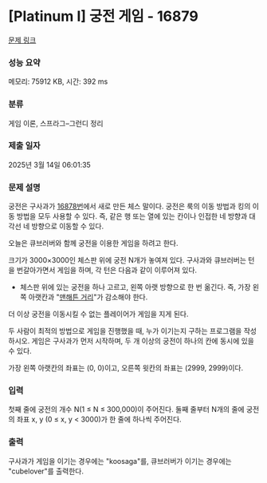 # [Platinum I] 궁전 게임 - 16879 

[문제 링크](https://www.acmicpc.net/problem/16879) 

### 성능 요약

메모리: 75912 KB, 시간: 392 ms

### 분류

게임 이론, 스프라그–그런디 정리

### 제출 일자

2025년 3월 14일 06:01:35

### 문제 설명

<p>궁전은 구사과가 <a href="/problem/16878">16878번</a>에서 새로 만든 체스 말이다. 궁전은 룩의 이동 방법과 킹의 이동 방법을 모두 사용할 수 있다. 즉, 같은 행 또는 열에 있는 칸이나 인접한 네 방향과 대각선 네 방향으로 이동할 수 있다.</p>

<p>오늘은 큐브러버와 함께 궁전을 이용한 게임을 하려고 한다.</p>

<p>크기가 3000×3000인 체스판 위에 궁전 N개가 놓여져 있다. 구사과와 큐브러버는 턴을 번갈아가면서 게임을 하며, 각 턴은 다음과 같이 이루어져 있다.</p>

<ul>
	<li>체스판 위에 있는 궁전을 하나 고르고, 왼쪽 아랫 방향으로 한 번 옮긴다. 즉, 가장 왼쪽 아랫칸과 "<a href="https://ko.wikipedia.org/wiki/%EB%A7%A8%ED%95%B4%ED%8A%BC_%EA%B1%B0%EB%A6%AC">맨해튼 거리</a>"가 감소해야 한다.</li>
</ul>

<p>더 이상 궁전을 이동시킬 수 없는 플레이어가 게임을 지게 된다.</p>

<p>두 사람이 최적의 방법으로 게임을 진행했을 때, 누가 이기는지 구하는 프로그램을 작성하시오. 게임은 구사과가 먼저 시작하며, 두 개 이상의 궁전이 하나의 칸에 동시에 있을 수 있다.</p>

<p>가장 왼쪽 아랫칸의 좌표는 (0, 0)이고, 오른쪽 윗칸의 좌표는 (2999, 2999)이다.</p>

### 입력 

 <p>첫째 줄에 궁전의 개수 N(1 ≤ N ≤ 300,000)이 주어진다. 둘째 줄부터 N개의 줄에 궁전의 좌표 x, y (0 ≤ x, y < 3000)가 한 줄에 하나씩 주어진다.</p>

### 출력 

 <p>구사과가 게임을 이기는 경우에는 "koosaga"를, 큐브러버가 이기는 경우에는 "cubelover"를 출력한다.</p>

